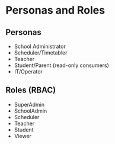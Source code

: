 # Personas and Roles

## Personas

- School Administrator
- Scheduler/Timetabler
- Teacher
- Student/Parent (read-only consumers)
- IT/Operator

## Roles (RBAC)

- SuperAdmin
- SchoolAdmin
- Scheduler
- Teacher
- Student
- Viewer
